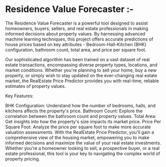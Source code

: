 # Residence Value Forecaster :- 
The Residence Value Forecaster is a powerful tool designed to assist homeowners, buyers, sellers, and real estate professionals in making informed decisions about property values. By harnessing advanced machine learning techniques, this project offers accurate predictions of house prices based on key attributes - Bedroom-Hall-Kitchen (BHK) configuration, bathroom count, total area, and price per square foot.

Our sophisticated algorithm has been trained on a vast dataset of real estate transactions, encompassing diverse property types, locations, and market conditions. Whether you're planning to sell your home, buy a new property, or simply wish to stay updated on the ever-changing real estate market, the RealEstate Price Predictor provides you with real-time, reliable estimates of property values.

Key Features:

BHK Configuration: Understand how the number of bedrooms, halls, and kitchens affects the property's price.
Bathroom Count: Explore the correlation between the bathroom count and property values.
Total Area: Get insights into how the property's size impacts its market price.
Price Per Square Foot: Analyze the price per square foot to make more accurate valuation assessments.
With the RealEstate Price Predictor, you'll gain a comprehensive view of the housing market, empowering you to make informed decisions and maximize the value of your real estate investments. Whether you're a homeowner looking to sell, a prospective buyer, or a real estate professional, this tool is your key to navigating the complex world of property pricing.
